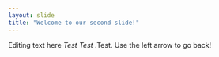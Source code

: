```yaml
---
layout: slide
title: "Welcome to our second slide!"
---
```

Editing text here *Test* _Test_ .Test.
Use the left arrow to go back!
